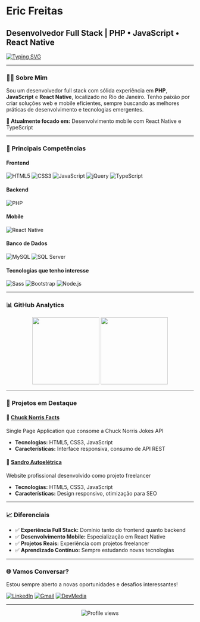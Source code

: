 # Eric Freitas
## Desenvolvedor Full Stack | PHP • JavaScript • React Native

[![Typing SVG](https://readme-typing-svg.demolab.com?font=Fira+Code&size=24&pause=1000&center=true&vCenter=true&width=1000&lines=Desenvolvedor+Full+Stack+%7C+Rio+de+Janeiro;Especialista+em+PHP+%26+JavaScript;Apaixonado+por+criar+solu%C3%A7%C3%B5es+inovadoras)](https://git.io/typing-svg)

---

### 👨‍💻 **Sobre Mim**

Sou um desenvolvedor full stack com sólida experiência em **PHP**, **JavaScript** e **React Native**, localizado no Rio de Janeiro. Tenho paixão por criar soluções web e mobile eficientes, sempre buscando as melhores práticas de desenvolvimento e tecnologias emergentes.

**🎯 Atualmente focado em:** Desenvolvimento mobile com React Native e TypeScript

---

### 🚀 **Principais Competências**

#### **Frontend**
![HTML5](https://img.shields.io/badge/HTML5-E34F26?style=for-the-badge&logo=html5&logoColor=white)
![CSS3](https://img.shields.io/badge/CSS3-1572B6?style=for-the-badge&logo=css3&logoColor=white)
![JavaScript](https://img.shields.io/badge/JavaScript-F7DF1E?style=for-the-badge&logo=javascript&logoColor=black)
![jQuery](https://img.shields.io/badge/jQuery-0769AD?style=for-the-badge&logo=jquery&logoColor=white)
![TypeScript](https://img.shields.io/badge/TypeScript-007ACC?style=for-the-badge&logo=typescript&logoColor=white)

#### **Backend**
![PHP](https://img.shields.io/badge/PHP-777BB4?style=for-the-badge&logo=php&logoColor=white)


#### **Mobile**
![React Native](https://img.shields.io/badge/React_Native-20232A?style=for-the-badge&logo=react&logoColor=61DAFB)

#### **Banco de Dados**
![MySQL](https://img.shields.io/badge/MySQL-00000F?style=for-the-badge&logo=mysql&logoColor=white)
![SQL Server](https://img.shields.io/badge/Microsoft_SQL_Server-CC2927?style=for-the-badge&logo=microsoft-sql-server&logoColor=white)

#### **Tecnologias que tenho interesse**
![Sass](https://img.shields.io/badge/Sass-CC6699?style=for-the-badge&logo=sass&logoColor=white)
![Bootstrap](https://img.shields.io/badge/Bootstrap-563D7C?style=for-the-badge&logo=bootstrap&logoColor=white)
![Node.js](https://img.shields.io/badge/Node.js-6DA55F?style=for-the-badge&logo=node.js&logoColor=white)

---

### 📊 **GitHub Analytics**

<div align="center">
  <img height="180em" src="https://github-readme-stats.vercel.app/api?username=ericfreitas88&show_icons=true&theme=dracula&include_all_commits=true&count_private=true"/>
  <img height="180em" src="https://github-readme-stats.vercel.app/api/top-langs/?username=ericfreitas88&layout=compact&theme=dracula"/>
</div>

---

### 🎯 **Projetos em Destaque**

#### 🥊 [Chuck Norris Facts](https://github.com/ericfreitas88/fatos-de-chuck-norris)
Single Page Application que consome a Chuck Norris Jokes API
- **Tecnologias:** HTML5, CSS3, JavaScript
- **Características:** Interface responsiva, consumo de API REST

#### 🚗 [Sandro Autoelétrica](https://github.com/ericfreitas88/sandro-autoeletrica)
Website profissional desenvolvido como projeto freelancer
- **Tecnologias:** HTML5, CSS3, JavaScript
- **Características:** Design responsivo, otimização para SEO

---

### 📈 **Diferenciais**

- ✅ **Experiência Full Stack:** Domínio tanto do frontend quanto backend
- ✅ **Desenvolvimento Mobile:** Especialização em React Native
- ✅ **Projetos Reais:** Experiência com projetos freelancer
- ✅ **Aprendizado Contínuo:** Sempre estudando novas tecnologias

---

### 🌐 **Vamos Conversar?**

Estou sempre aberto a novas oportunidades e desafios interessantes!

[![LinkedIn](https://img.shields.io/badge/LinkedIn-0077B5?style=for-the-badge&logo=linkedin&logoColor=white)](https://www.linkedin.com/in/eric-vilarino-de-freitas-18920851/)
[![Gmail](https://img.shields.io/badge/Gmail-D14836?style=for-the-badge&logo=gmail&logoColor=white)](mailto:ericfreitas88@gmail.com)
[![DevMedia](https://img.shields.io/badge/DevMedia-000000?style=for-the-badge&logo=dev.to&logoColor=white)](https://www.devmedia.com.br/perfil/eric-vilarino-de-freitas)

---

<div align="center">
  <img src="https://komarev.com/ghpvc/?username=ericfreitas88&color=blue&style=flat-square&label=Visualizações+do+Perfil" alt="Profile views" />
</div>

<div align="center">
  
<!-- **"Código limpo não é escrito seguindo um conjunto de regras. Você sabe que está trabalhando em código limpo quando cada rotina que você lê é praticamente o que você esperava."** - *Robert C. Martin* -->

</div>
